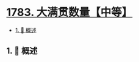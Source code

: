 # [1783. 大满贯数量【中等】](https://github.com/Tdahuyou/TNotes.leetcode/tree/main/notes/1783.%20%E5%A4%A7%E6%BB%A1%E8%B4%AF%E6%95%B0%E9%87%8F%E3%80%90%E4%B8%AD%E7%AD%89%E3%80%91)

<!-- region:toc -->

- [1. 📝 概述](#1--概述)

<!-- endregion:toc -->

## 1. 📝 概述
